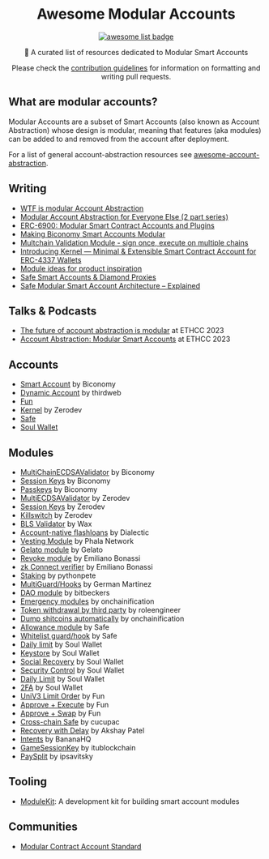   <h1 align="center">Awesome Modular Accounts</h1>
  <p align="center">
    <a href="https://github.com/sindresorhus/awesome">
      <img alt="awesome list badge" src="https://cdn.rawgit.com/sindresorhus/awesome/d7305f38d29fed78fa85652e3a63e154dd8e8829/media/badge.svg">
    </a>
  </p>

  <p align="center">📖 A curated list of resources dedicated to Modular Smart Accounts</p>
  <p align="center">Please check the <a href="CONTRIBUTING.md">contribution guidelines</a> for information on formatting and writing pull requests.</p>

## What are modular accounts?

Modular Accounts are a subset of Smart Accounts (also known as Account Abstraction) whose design is modular, meaning that features (aka modules) can be added to and removed from the account after deployment.

For a list of general account-abstraction resources see [awesome-account-abstraction](https://github.com/4337Mafia/awesome-account-abstraction).

## Writing

- [WTF is modular Account Abstraction](https://mirror.xyz/konradkopp.eth/7Q3TrMFgx2VbZRKa7UEaisIMjimpMABiqGYo00T9egA)
- [Modular Account Abstraction for Everyone Else (2 part series)](https://blog.rhinestone.wtf/part-1-modular-account-abstraction-for-everyone-else-84567422bc46)
- [ERC-6900: Modular Smart Contract Accounts and Plugins](https://eips.ethereum.org/EIPS/eip-6900)
- [Making Biconomy Smart Accounts Modular](https://www.biconomy.io/post/making-biconomy-smart-accounts-modular)
- [Multchain Validation Module - sign once, execute on multiple chains](https://www.biconomy.io/post/multchain-validation-smart-account-module)
- [Introducing Kernel — Minimal & Extensible Smart Contract Account for ERC-4337 Wallets](https://docs.zerodev.app/blog/kernel-minimal-extensible-account-for-aa-wallets)
- [Module ideas for product inspiration](https://rhinestone.notion.site/Module-ideas-for-product-inspo-338100a2c99540f490472b8aa839da11)
- [Safe Smart Accounts & Diamond Proxies](https://safe.mirror.xyz/P83_rVQuUQJAM-SnMpWvsHlN8oLnCeSncD1txyMDqpE)
- [Safe Modular Smart Account Architecture – Explained](https://safe.mirror.xyz/t76RZPgEKdRmWNIbEzi75onWPeZrBrwbLRejuj-iPpQ)

## Talks & Podcasts

- [The future of account abstraction is modular](https://www.youtube.com/watch?v=DP_ThXdPazY) at ETHCC 2023
- [Account Abstraction: Modular Smart Accounts](https://www.youtube.com/watch?v=NvDmhyb0O6A) at ETHCC 2023

## Accounts

- [Smart Account](https://github.com/bcnmy/scw-contracts/tree/master/contracts/smart-account) by Biconomy
- [Dynamic Account](https://github.com/thirdweb-dev/contracts/blob/dc25a7c8c4130a730788b2b70304d7b7fc2c8f36/contracts/prebuilts/account/dynamic/DynamicAccount.sol) by thirdweb
- [Fun](https://github.com/fun-xyz/funkit-contracts)
- [Kernel](https://github.com/zerodevapp/kernel) by Zerodev
- [Safe](https://github.com/safe-global/safe-contracts)
- [Soul Wallet](https://github.com/SoulWallet/soul-wallet-contract)

## Modules

- [MultiChainECDSAValidator](https://github.com/bcnmy/scw-contracts/blob/master/contracts/smart-account/modules/MultichainECDSAValidator.sol) by Biconomy
- [Session Keys](https://github.com/bcnmy/scw-contracts/blob/master/contracts/smart-account/modules/SessionKeyManagerModule.sol) by Biconomy
- [Passkeys](https://github.com/bcnmy/scw-contracts/blob/master/contracts/smart-account/modules/PasskeyRegistryModule.sol) by Biconomy
- [MultiECDSAValidator](https://github.com/zerodevapp/kernel/blob/main/src/validator/MultiECDSAValidator.sol) by Zerodev
- [Session Keys](https://github.com/zerodevapp/kernel/blob/main/src/validator/SessionKeyValidator.sol) by Zerodev
- [Killswitch](https://github.com/zerodevapp/kernel/blob/main/src/validator/KillSwitchValidator.sol) by Zerodev
- [BLS Validator](https://github.com/getwax/wax/blob/main/account-integrations/kernel/src/BLSValidator.sol) by Wax
- [Account-native flashloans](https://github.com/dialecticch/safe-flashloan/tree/main) by Dialectic
- [Vesting Module](https://github.com/Phala-Network/safe-vest-module/blob/master/contracts/VestingModule.sol) by Phala Network
- [Gelato module](https://github.com/gelatodigital/gelato-safe-module/blob/master/contracts/GelatoSafeModule.sol) by Gelato
- [Revoke module](https://github.com/emilianobonassi/revoke-safe-module/blob/main/src/RevokeModule.sol) by Emiliano Bonassi
- [zk Connect verifier](https://github.com/emilianobonassi/zkSafe/blob/main/contracts/src/zkConnectModule.sol) by Emiliano Bonassi
- [Staking](https://github.com/pythonpete32/bico-safe-module/blob/main/src/BicoSafeModule.sol) by pythonpete
- [MultiGuard/Hooks](https://github.com/germartinez/multi-transaction-guard/blob/main/contracts/MultiGuard.sol) by German Martinez
- [DAO module](https://github.com/bitbeckers/moloch-safe-modules/tree/main/src) by bitbeckers
- [Emergency modules](https://github.com/onchainification/safe_panic_modules/tree/main/contracts/modules) by onchainification
- [Token withdrawal by third party](https://github.com/roleengineer/token-withdrawal-module/blob/master/src/TokenWithdrawalModule.sol) by roleengineer
- [Dump shitcoins automatically](https://github.com/onchainification/CowDumper/tree/main) by onchainification
- [Allowance module](https://github.com/safe-global/safe-modules/blob/master/allowances/contracts/AllowanceModule.sol) by Safe
- [Whitelist guard/hook](https://github.com/gnosis/zodiac-guard-scope/blob/main/contracts/ScopeGuard.sol) by Safe
- [Daily limit](https://github.com/SoulWallet/soul-wallet-contract/blob/develop/contracts/plugin/Dailylimit/Dailylimit.sol) by Soul Wallet
- [Keystore](https://github.com/SoulWallet/soul-wallet-contract/blob/develop/contracts/modules/keystore/KeyStoreModule.sol) by Soul Wallet
- [Social Recovery](https://github.com/SoulWallet/soul-wallet-contract/blob/develop/contracts/modules/SocialRecoveryModule/SocialRecoveryModule.sol) by Soul Wallet
- [Security Control](https://github.com/SoulWallet/soul-wallet-contract/blob/develop/contracts/modules/SecurityControlModule/SecurityControlModule.sol) by Soul Wallet
- [Daily Limit](https://github.com/SoulWallet/soul-wallet-contract/blob/develop/contracts/plugin/Dailylimit/Dailylimit.sol) by Soul Wallet
- [2FA](https://github.com/SoulWallet/soul-wallet-contract/blob/develop/contracts/plugin/Simple2FA/Simple2FA.sol) by Soul Wallet
- [UniV3 Limit Order](https://github.com/fun-xyz/funkit-contracts/blob/main/contracts/modules/automatedActions/UniswapV3LimitOrder.sol) by Fun
- [Approve + Execute](https://github.com/fun-xyz/funkit-contracts/blob/main/contracts/modules/actions/ApproveAndExec.sol) by Fun
- [Approve + Swap](https://github.com/fun-xyz/funkit-contracts/blob/main/contracts/modules/actions/ApproveAndSwap.sol) by Fun
- [Cross-chain Safe](https://github.com/cucupac/x-safe/blob/main/README.md) by cucupac
- [Recovery with Delay](https://github.com/unlocktheswap/Safe-AA/blob/main/contracts/contracts/RecoveryWithDelayPlugin.sol) by Akshay Patel
- [Intents](https://github.com/Banana-Wallet/safe-intent-plugin/blob/main/contracts/IntentSafePlugin.sol) by BananaHQ
- [GameSessionKey](https://github.com/itublockchain/eth-paris-session-key/blob/master/account-contracts/contracts/GameSessionValidationModule.sol) by itublockchain
- [PaySplit](https://github.com/ipsavitsky/PaySplit/blob/main/contracts/contracts/Plugins.sol) by ipsavitsky

## Tooling

- [ModuleKit](https://github.com/rhinestonewtf/modulekit): A development kit for building smart account modules

## Communities

- [Modular Contract Account Standard](https://t.me/+KfB9WuhKDgk5YzIx)
